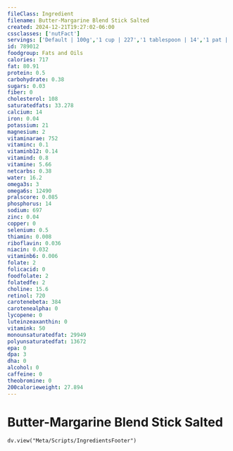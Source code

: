 ```yaml
---
fileClass: Ingredient
filename: Butter-Margarine Blend Stick Salted
created: 2024-12-21T19:27:02-06:00
cssclasses: ['nutFact']
servings: ['Default | 100g','1 cup | 227','1 tablespoon | 14','1 pat | 5','guideline amount per slice of bread/roll | 7','one inch of stick | 23','guideline amount on regular sandwich | 14','guideline amount on large sandwich | 28']
id: 789012
foodgroup: Fats and Oils
calories: 717
fat: 80.91
protein: 0.5
carbohydrate: 0.38
sugars: 0.03
fiber: 0
cholesterol: 108
saturatedfats: 33.278
calcium: 14
iron: 0.04
potassium: 21
magnesium: 2
vitaminarae: 752
vitaminc: 0.1
vitaminb12: 0.14
vitamind: 0.8
vitamine: 5.66
netcarbs: 0.38
water: 16.2
omega3s: 3
omega6s: 12490
pralscore: 0.085
phosphorus: 14
sodium: 697
zinc: 0.04
copper: 0
selenium: 0.5
thiamin: 0.008
riboflavin: 0.036
niacin: 0.032
vitaminb6: 0.006
folate: 2
folicacid: 0
foodfolate: 2
folatedfe: 2
choline: 15.6
retinol: 720
carotenebeta: 384
carotenealpha: 0
lycopene: 0
luteinzeaxanthin: 0
vitamink: 50
monounsaturatedfat: 29949
polyunsaturatedfat: 13672
epa: 0
dpa: 3
dha: 0
alcohol: 0
caffeine: 0
theobromine: 0
200calorieweight: 27.894
---
```


# Butter-Margarine Blend Stick Salted

```dataviewjs
dv.view("Meta/Scripts/IngredientsFooter")
```